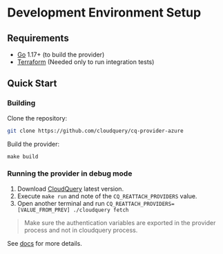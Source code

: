 # Development Environment Setup

## Requirements
 * [Go](https://go.dev/doc/install) 1.17+ (to build the provider)
 * [Terraform](https://www.terraform.io/downloads) (Needed only to run integration tests)

## Quick Start

### Building

Clone the repository:

```bash
git clone https://github.com/cloudquery/cq-provider-azure
```

Build the provider:

```
make build
```

### Running the provider in debug mode

1. Download [CloudQuery](https://github.com/cloudquery/cloudquery) latest version.
1. Execute `make run` and note of the `CQ_REATTACH_PROVIDERS` value.
1. Open another terminal and run `CQ_REATTACH_PROVIDERS=[VALUE_FROM_PREV] ./cloudquery fetch` 

> Make sure the authentication variables are exported in the provider process and not in cloudquery process.

See [docs](https://docs.cloudquery.io/docs/developers/debugging) for more details.